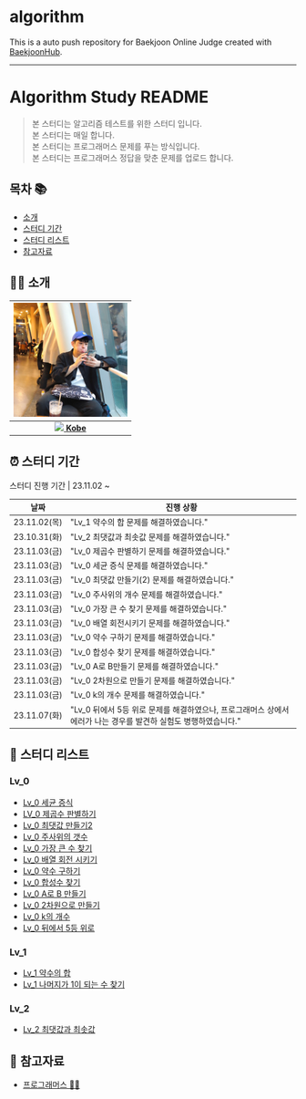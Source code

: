 # algorithm
This is a auto push repository for Baekjoon Online Judge created with [BaekjoonHub](https://github.com/BaekjoonHub/BaekjoonHub).

---
# Algorithm Study README

> 본 스터디는 알고리즘 테스트를 위한 스터디 입니다.</br>
> 본 스터디는 매일 합니다.</br>
> 본 스터디는 프로그래머스 문제를 푸는 방식입니다.</br>
> 본 스터디는 프로그래머스 정답을 맞춘 문제를 업로드 합니다.</br>

## 목차 📚

- [소개](#-소개)
- [스터디 기간](#-스터디-기간)
- [스터디 리스트](#-스터디-리스트)
- [참고자료](#-참고자료)

## 🧑‍💻 소개
| <img src="https://github.com/devKobe24/BranchTest/blob/main/IMG_5424.JPG?raw=true" width="200" height="200"/> |
| :-: |
| [<img src="https://hackmd.io/_uploads/SJEQuLsEh.png" width="20"/> **Kobe**](https://github.com/devKobe24) |

## ⏰ 스터디 기간
스터디 진행 기간 | 23.11.02 ~

| 날짜 | 진행 상황 | 
| -------- | -------- |
| 23.11.02(목)     | "Lv_1 약수의 합 문제를 해결하였습니다."|
| 23.10.31(화)     | "Lv_2 최댓값과 최솟값 문제를 해결하였습니다."|
| 23.11.03(금)     | "Lv_0 제곱수 판별하기 문제를 해결하였습니다."|
| 23.11.03(금)     | "Lv_0 세균 증식 문제를 해결하였습니다."|
| 23.11.03(금)     | "Lv_0 최댓값 만들기(2) 문제를 해결하였습니다."|
| 23.11.03(금)     | "Lv_0 주사위의 개수 문제를 해결하였습니다."|
| 23.11.03(금)     | "Lv_0 가장 큰 수 찾기 문제를 해결하였습니다."|
| 23.11.03(금)     | "Lv_0 배열 회전시키기 문제를 해결하였습니다."|
| 23.11.03(금)     | "Lv_0 약수 구하기 문제를 해결하였습니다."|
| 23.11.03(금)     | "Lv_0 합성수 찾기 문제를 해결하였습니다."|
| 23.11.03(금)     | "Lv_0 A로 B만들기 문제를 해결하였습니다."|
| 23.11.03(금)     | "Lv_0 2차원으로 만들기 문제를 해결하였습니다."|
| 23.11.03(금)     | "Lv_0 k의 개수 문제를 해결하였습니다."|
| 23.11.07(화)     | "Lv_0 뒤에서 5등 위로 문제를 해결하였으나, 프로그래머스 상에서 에러가 나는 경우를 발견하 실험도 병행하였습니다." |

## 📖 스터디 리스트
### Lv_0
- [Lv_0 세균 증식](https://github.com/devKobe24/algorithm/tree/main/%ED%94%84%EB%A1%9C%EA%B7%B8%EB%9E%98%EB%A8%B8%EC%8A%A4/unrated/120910.%E2%80%85%EC%84%B8%EA%B7%A0%E2%80%85%EC%A6%9D%EC%8B%9D)
- [LV_0 제곱수 판별하기](https://github.com/devKobe24/algorithm/tree/main/%ED%94%84%EB%A1%9C%EA%B7%B8%EB%9E%98%EB%A8%B8%EC%8A%A4/unrated/120909.%E2%80%85%EC%A0%9C%EA%B3%B1%EC%88%98%E2%80%85%ED%8C%90%EB%B3%84%ED%95%98%EA%B8%B0)
- [Lv_0 최댓값 만들기2](https://github.com/devKobe24/algorithm/tree/main/%ED%94%84%EB%A1%9C%EA%B7%B8%EB%9E%98%EB%A8%B8%EC%8A%A4/unrated/120862.%E2%80%85%EC%B5%9C%EB%8C%93%EA%B0%92%E2%80%85%EB%A7%8C%EB%93%A4%EA%B8%B0%E2%80%85%EF%BC%882%EF%BC%89)
- [Lv_0 주사위의 갯수](https://github.com/devKobe24/algorithm/tree/main/%ED%94%84%EB%A1%9C%EA%B7%B8%EB%9E%98%EB%A8%B8%EC%8A%A4/unrated/120845.%E2%80%85%EC%A3%BC%EC%82%AC%EC%9C%84%EC%9D%98%E2%80%85%EA%B0%9C%EC%88%98)
- [Lv_0 가장 큰 수 찾기](https://github.com/devKobe24/algorithm/tree/main/%ED%94%84%EB%A1%9C%EA%B7%B8%EB%9E%98%EB%A8%B8%EC%8A%A4/unrated/120899.%E2%80%85%EA%B0%80%EC%9E%A5%E2%80%85%ED%81%B0%E2%80%85%EC%88%98%E2%80%85%EC%B0%BE%EA%B8%B0)
- [Lv_0 배열 회전 시키기](https://github.com/devKobe24/algorithm/tree/main/%ED%94%84%EB%A1%9C%EA%B7%B8%EB%9E%98%EB%A8%B8%EC%8A%A4/unrated/120844.%E2%80%85%EB%B0%B0%EC%97%B4%E2%80%85%ED%9A%8C%EC%A0%84%EC%8B%9C%ED%82%A4%EA%B8%B0)
- [Lv_0 약수 구하기](https://github.com/devKobe24/algorithm/tree/main/%ED%94%84%EB%A1%9C%EA%B7%B8%EB%9E%98%EB%A8%B8%EC%8A%A4/unrated/120897.%E2%80%85%EC%95%BD%EC%88%98%E2%80%85%EA%B5%AC%ED%95%98%EA%B8%B0)
- [Lv_0 합성수 찾기](https://github.com/devKobe24/algorithm/tree/main/%ED%94%84%EB%A1%9C%EA%B7%B8%EB%9E%98%EB%A8%B8%EC%8A%A4/unrated/120846.%E2%80%85%ED%95%A9%EC%84%B1%EC%88%98%E2%80%85%EC%B0%BE%EA%B8%B0)
- [Lv_0 A로 B 만들기](https://github.com/devKobe24/algorithm/tree/main/%ED%94%84%EB%A1%9C%EA%B7%B8%EB%9E%98%EB%A8%B8%EC%8A%A4/unrated/120886.%E2%80%85A%EB%A1%9C%E2%80%85B%E2%80%85%EB%A7%8C%EB%93%A4%EA%B8%B0)
- [Lv_0 2차원으로 만들기](https://github.com/devKobe24/algorithm/tree/main/%ED%94%84%EB%A1%9C%EA%B7%B8%EB%9E%98%EB%A8%B8%EC%8A%A4/unrated/120842.%E2%80%852%EC%B0%A8%EC%9B%90%EC%9C%BC%EB%A1%9C%E2%80%85%EB%A7%8C%EB%93%A4%EA%B8%B0)
- [Lv_0 k의 개수](https://github.com/devKobe24/algorithm/tree/main/%ED%94%84%EB%A1%9C%EA%B7%B8%EB%9E%98%EB%A8%B8%EC%8A%A4/unrated/120887.%E2%80%85k%EC%9D%98%E2%80%85%EA%B0%9C%EC%88%98)
- [Lv_0 뒤에서 5등 위로](https://github.com/devKobe24/algorithm/tree/main/%ED%94%84%EB%A1%9C%EA%B7%B8%EB%9E%98%EB%A8%B8%EC%8A%A4/unrated/181852.%E2%80%85%EB%92%A4%EC%97%90%EC%84%9C%E2%80%855%EB%93%B1%E2%80%85%EC%9C%84%EB%A1%9C)
### Lv_1
- [Lv_1 약수의 합](https://github.com/devKobe24/algorithm/tree/main/%ED%94%84%EB%A1%9C%EA%B7%B8%EB%9E%98%EB%A8%B8%EC%8A%A4/1/12928.%E2%80%85%EC%95%BD%EC%88%98%EC%9D%98%E2%80%85%ED%95%A9)
- [Lv_1 나머지가 1이 되는 수 찾기](https://github.com/devKobe24/algorithm/tree/main/%ED%94%84%EB%A1%9C%EA%B7%B8%EB%9E%98%EB%A8%B8%EC%8A%A4/1/87389.%E2%80%85%EB%82%98%EB%A8%B8%EC%A7%80%EA%B0%80%E2%80%851%EC%9D%B4%E2%80%85%EB%90%98%EB%8A%94%E2%80%85%EC%88%98%E2%80%85%EC%B0%BE%EA%B8%B0)
### Lv_2
- [Lv_2 최댓값과 최솟값](https://github.com/devKobe24/algorithm/tree/main/%ED%94%84%EB%A1%9C%EA%B7%B8%EB%9E%98%EB%A8%B8%EC%8A%A4/2/12939.%E2%80%85%EC%B5%9C%EB%8C%93%EA%B0%92%EA%B3%BC%E2%80%85%EC%B5%9C%EC%86%9F%EA%B0%92)


## 📑 참고자료
- [프로그래머스 🧑‍💻](https://programmers.co.kr/)
